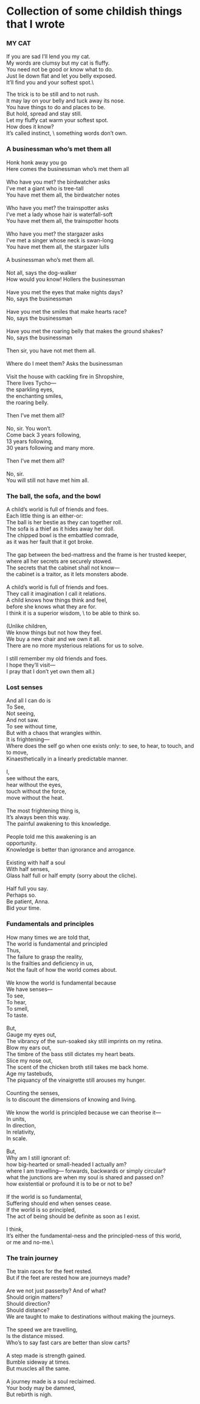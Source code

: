 # Collection of some childish things that I wrote

### MY CAT
If you are sad I’ll lend you my cat.\
My words are clumsy but my cat is fluffy.\
You need not be good or know what to do.\
Just lie down flat and let you belly exposed.\
It’ll find you and your softest spot.\

The trick is to be still and to not rush.\
It may lay on your belly and tuck away its nose.\
You have things to do and places to be.\
But hold, spread and stay still.\
Let my fluffy cat warm your softest spot.\
How does it know? \
It’s called instinct, \ 
something words don’t own.

### A businessman who’s met them all

Honk honk away you go\
Here comes the businessman who’s met them all\
\
Who have you met? the birdwatcher asks\
I’ve met a giant who is tree-tall\
You have met them all, the birdwatcher notes\
\
Who have you met? the trainspotter asks\
I’ve met a lady whose hair is waterfall-soft\
You have met them all, the trainspotter hoots\
\
Who have you met? the stargazer asks\
I’ve met a singer whose neck is swan-long\
You have met them all, the stargazer lulls\
\
A businessman who’s met them all.\
\
Not all, says the dog-walker
\
How would you know! Hollers the businessman\
\
Have you met the eyes that make nights days?\
No, says the businessman\
\
Have you met the smiles that make hearts race?\
No, says the businessman\
\
Have you met the roaring belly that makes the ground shakes? \
No, says the businessman\
\
Then sir, you have not met them all.\
\
Where do I meet them? Asks the businessman\
\
Visit the house with cackling fire in Shropshire,\
There lives Tycho— \
the sparkling eyes, \
the enchanting smiles, \
the roaring belly.\
\
Then I’ve met them all?\
\
No, sir. You won’t.
\
Come back 3 years following, \
13 years following, \
30 years following and many more.\
\
Then I’ve met them all?\
\
No, sir.\
You will still not have met him all.

### The ball, the sofa, and the bowl

A child’s world is full of friends and foes.\
Each little thing is an either-or:\
The ball is her bestie as they can together roll.\
The sofa is a thief as it hides away her doll.\
The chipped bowl is the embattled comrade, \
as it was her fault that it got broke.\
\
The gap between the bed-mattress and the frame is her trusted keeper, \
where all her secrets are securely stowed.\
The secrets that the cabinet shall not know—\
the cabinet is a traitor, as it lets monsters abode.\
\
A child’s world is full of friends and foes.\
They call it imagination I call it relations.\
A child knows how things think and feel,\
before she knows what they are for.\
I think it is a superior wisdom, \ 
to be able to think so.\
\
(Unlike children,\
We know things but not how they feel.\
We buy a new chair and we own it all.\
There are no more mysterious relations for us to solve.\
\
I still remember my old friends and foes.\
I hope they’ll visit—\
I pray that I don’t yet own them all.)

### Lost senses

And all I can do is\
To See,\
Not seeing,\
And not saw.\
To see without time,\
But with a chaos that wrangles within.\
It is frightening—\
Where does the self go when one exists only: to see, to hear, to touch, and to move,\
Kinaesthetically in a linearly predictable manner.\
\
I,\
see without the ears,\
hear without the eyes,\
touch without the force,\
move without the heat.\
\
The most frightening thing is,\
It’s always been this way.\
The painful awakening to this knowledge.\
\
People told me this awakening is an\
opportunity.\
Knowledge is better than ignorance and arrogance.\
\
Existing with half a soul\
With half senses,\
Glass half full or half empty (sorry about the cliche).\
\
Half full you say.\
Perhaps so.\
Be patient, Anna.\
Bid your time.

### Fundamentals and principles

How many times we are told that, \
The world is fundamental and principled\
Thus,\
The failure to grasp the reality,\
Is the frailties and deficiency in us,\
Not the fault of how the world comes about.\
\
We know the world is fundamental because\
We have senses—\
To see,\
To hear,\
To smell,\
To taste.\
\
But,\
Gauge my eyes out,\
The vibrancy of the sun-soaked sky still imprints on my retina.\
Blow my ears out,\
The timbre of the bass still dictates my heart beats.\
Slice my nose out,\
The scent of the chicken broth still takes me back home.\
Age my tastebuds,\
The piquancy of the vinaigrette still arouses my hunger.\
\
Counting the senses,\
Is to discount the dimensions of knowing and living.\
\
We know the world is principled because we can theorise it—\
In units,\
In direction,\
In relativity,\
In scale.\
\
But,\
Why am I still ignorant of:\
how big-hearted or small-headed I actually am?\
where I am travelling— forwards, backwards or simply circular?\
what the junctions are when my soul is shared and passed on?\
how existential or profound it is to be or not to be?\
\
If the world is so fundamental,\
Suffering should end when senses cease.\
If the world is so principled,\
The act of being should be definite as soon as I exist.\
\
I think,\
It’s either the fundamental-ness and the principled-ness of this world,\
or me and no-me.\

### The train journey
The train races for the feet rested.\
But if the feet are rested how are journeys made?\
\
Are we not just passerby? And of what?\
Should origin matters?\
Should direction?\
Should distance?\
We are taught to make to destinations without making the journeys.\
\
The speed we are travelling,\
Is the distance missed.\
Who’s to say fast cars are better than slow carts?\
\
A step made is strength gained.\
Bumble sideway at times.\
But muscles all the same.\
\
A journey made is a soul reclaimed.\
Your body may be damned,\
But rebirth is nigh.
